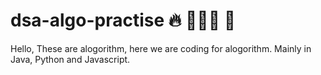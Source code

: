 # dsa-algo-practise :fire: 👨🏼‍💻 🌲

Hello, These are alogorithm, here we are coding for alogorithm. Mainly in Java, Python and Javascript.

